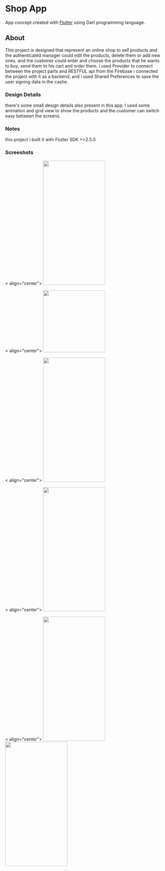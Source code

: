 # Shop App

App concept created with [Flutter](https://flutter.dev/) using Dart programming language.

## About

This project is designed that represent an online shop to sell products and the authenticated manager could edit the products, delete them or add new ones. and the customer could enter and choose the products that he wants to buy, send them to his cart and order them. i used Provider to connect between the project parts and RESTFUL api from the Firebase i connected the project with it as a backend, and i used Shared Preferences to save the user signing data in the cashe.

### Design Details
there's some small design details also present in this app. I used some animation and grid view to show the products and the customer can switch easy between the screens. 

### Notes
this project i built it with Flutter SDK >=2.5.0

### Screeshots

< align="center">
<img screenshot-1654612679056 src="https://user-images.githubusercontent.com/80913778/172410633-4b19422e-ad17-48f7-9014-87117c02ea75.png" width="200" height="400">
</p>
< align="center">
<img screenshot-1654612813687 src="https://user-images.githubusercontent.com/80913778/172410650-1a83e76b-ad9c-4cbb-a98c-1a766ccbbc63.png" width="200" heigt="400">
</p>
< align="center">
<img screenshot-1654612823319 src="https://user-images.githubusercontent.com/80913778/172410680-f1837379-3028-4633-a8a8-9edb59cdfd29.png" width="200" height="400">
</p>
< align="center">
<img screenshot-1654612841495 src="https://user-images.githubusercontent.com/80913778/172410704-d1145fa6-88e8-4e5c-ad75-40ad62db1e45.png" width="200" height="400">
</p>
< align="center">
<img screenshot-1654612890711 src="https://user-images.githubusercontent.com/80913778/172410734-4b6b2fc2-eaa6-433a-9a2d-bb9c9e2d48d2.png" width="200" height="400>
</p>
< align="center">
<img screenshot-1654615434567 src="https://user-images.githubusercontent.com/80913778/172419498-2b3970ca-66c0-49bf-8349-46fab9704474.png" width="200" height="400">
</p>
